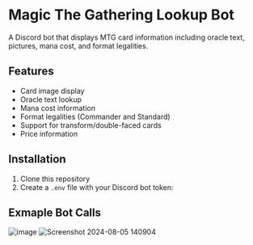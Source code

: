 # Magic The Gathering Lookup Bot

A Discord bot that displays MTG card information including oracle text, pictures, mana cost, and format legalities.

## Features

- Card image display
- Oracle text lookup
- Mana cost information
- Format legalities (Commander and Standard)
- Support for transform/double-faced cards
- Price information

## Installation

1. Clone this repository
2. Create a `.env` file with your Discord bot token:

## Exmaple Bot Calls
![image](https://github.com/user-attachments/assets/bfd51caa-9790-4478-8f39-306dab1a9e9a)
![Screenshot 2024-08-05 140904](https://github.com/user-attachments/assets/f5c3f574-41e2-4cce-bf56-471283286bb8)
